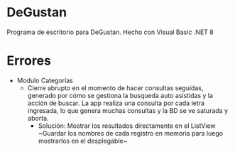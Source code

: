 # DeGustan
Programa de escritorio para DeGustan.
Hecho con Visual Basic .NET 8


# Errores
- Modulo Categorías
  - Cierre abrupto en el momento de hacer consultas seguidas, generado por cómo se gestiona la busqueda auto asistidas y la acción de buscar. La app realiza una consulta por cada letra ingresada, lo que genera muchas consultas y la BD se ve saturada y aborta.
    - Solución: Mostrar los resultados directamente en el ListView ~Guardar los nombres de cada registro en memoria para luego mostrarlos en el desplegable~
